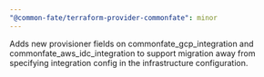```yaml
---
"@common-fate/terraform-provider-commonfate": minor
---
```


Adds new provisioner fields on commonfate_gcp_integration and commonfate_aws_idc_integration to support migration away from specifying integration config in the infrastructure configuration.
